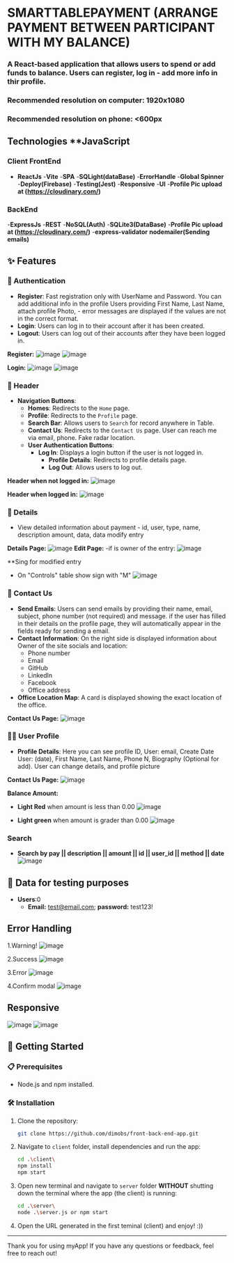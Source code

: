 #  SMARTTABLEPAYMENT (ARRANGE PAYMENT BETWEEN PARTICIPANT WITH MY BALANCE)
### A React-based application that allows users to spend or add funds to balance. Users can register, log in - add more info in thir profile.
### Recommended resolution on computer: 1920x1080
### Recommended resolution on phone: <600px

## Technologies **JavaScript
### **Client** **FrontEnd**
- **ReactJs** -**Vite** -**SPA** -**SQLight(dataBase)**  -**ErrorHandle** -**Global Spinner** -**Deploy(Firebase)** -**Testing(Jest)** -**Responsive** -**UI** -**Profile Pic upload at (https://cloudinary.com/)** 
### BackEnd
-**ExpressJs** -**REST** -**NoSQL(Auth)** -**SQLite3(DataBase)** -**Profile Pic upload at (https://cloudinary.com/)** -**express-validator** **nodemailer(Sending emails)**

## ✨ Features
### 🔐 Authentication
- **Register**: Fast registration only with UserName and Password. You can add additional info in the profile Users providing First Name, Last Name, attach profile Photo, - error messages are displayed if the values are not in the correct format.
- **Login**: Users can log in to their account after it has been created.
- **Logout**: Users can log out of their accounts after they have been logged in.

**Register:**
![image](https://github.com/dimobs/front-back-end-app/blob/main/public/register.png)
![image](https://github.com/dimobs/front-back-end-app/blob/main/public/regWelcome.png)


**Login:**
![image](https://github.com/dimobs/front-back-end-app/blob/main/public/login.png)
![image](https://github.com/dimobs/front-back-end-app/blob/main/public/Welcome.png)


### 📌 Header
- **Navigation Buttons**:
  - **Homes**: Redirects to the `Home` page.
  - **Profile**: Redirects to the `Profile` page. 
  - **Search Bar**: Allows users to `Search` for record anywhere in Table.
  - **Contact Us**: Redirects to the `Contact Us` page. User can reach me via email, phone. Fake radar location.
  - **User Authentication Buttons**:
    - **Log In**: Displays a login button if the user is not logged in.  
      - **Profile Details**: Redirects to profile details page.
      - **Log Out**: Allows users to log out.

**Header when not logged in:**
![image](https://github.com/dimobs/front-back-end-app/blob/main/public/notLogin.png)


**Header when logged in:**
![image](https://github.com/dimobs/front-back-end-app/blob/main/public/loginHeader.png)

### 🌟 Details
- View detailed information about payment - id, user, type, name, description amount, data, data modify entry

**Details Page:**
![image](https://github.com/dimobs/front-back-end-app/blob/main/public/details.png)
**Edit Page:**
-if is owner of the entry:
![image](https://github.com/dimobs/front-back-end-app/blob/main/public/edit.png)

**Sing for modified entry
- On "Controls" table show sign with "M"
![image](https://github.com/dimobs/front-back-end-app/blob/main/public/modify.png)

### 📧 Contact Us
- **Send Emails**: Users can send emails by providing their name, email, subject, phone number (not required) and message. if the user has filled in their details on the profile page, they will automatically appear in the fields ready for sending a email.
- **Contact Information**: On the right side is displayed information about Owner of the site socials and location:
  - Phone number
  - Email
  - GitHub
  - LinkedIn
  - Facebook
  - Office address
- **Office Location Map**: A card is displayed showing the exact location of the office.

**Contact Us Page:**
![image](https://github.com/dimobs/front-back-end-app/blob/main/public/contactUs.png)


### 👩‍🚀 User Profile
- **Profile Details**: Here you can see profile ID, User: email, Create Date User: (date), First Name, Last Name, Phone N, Biography (Optional for add). User can change details, and profile picture

**Contact Us Page:**
![image](https://github.com/dimobs/front-back-end-app/blob/main/public/profile.png)

**Balance Amount:**
- **Light Red** when amount is less than 0.00
![image](https://github.com/dimobs/front-back-end-app/blob/main/public/redAmount.png)

- **Light green** when amount is grader than 0.00
![image](https://github.com/dimobs/front-back-end-app/blob/main/public/greenAmount.png)

### Search 
- **Search by  pay || description || amount || id || user_id || method || date**
![image](https://github.com/dimobs/front-back-end-app/blob/main/public/search.png)

## 🧪 Data for testing purposes
- **Users**:0
  - **Email:** test@email.com; **password:** test123!


## Error Handling
1.Warning!
![image](https://github.com/dimobs/front-back-end-app/blob/main/public/warning.png)

2.Success
![image](https://github.com/dimobs/front-back-end-app/blob/main/public/success.png)

3.Error
![image](https://github.com/dimobs/front-back-end-app/blob/main/public/error.png)

4.Confirm modal
![image](https://github.com/dimobs/front-back-end-app/blob/main/public/del.png)


## Responsive 
![image](https://github.com/dimobs/front-back-end-app/blob/main/public/responsive.png)
![image](https://github.com/dimobs/front-back-end-app/blob/main/public/resMenu.png)



## 🚀 Getting Started

### 📋 Prerequisites
- Node.js and npm installed.

### 🛠 Installation
1. Clone the repository:
   ```sh
   git clone https://github.com/dimobs/front-back-end-app.git
   ```

2. Navigate to `client` folder, install dependencies and run the app:
   ```sh
   cd .\client\
   npm install
   npm start
   ```

3. Open new terminal and navigate to `server` folder **WITHOUT** shutting down the terminal where the app (the client) is running:
   ```sh
   cd .\server\
   node .\server.js or npm start
   ```

4. Open the URL generated in the first teminal (client) and enjoy! :))

---
Thank you for using myApp! If you have any questions or feedback, feel free to reach out!